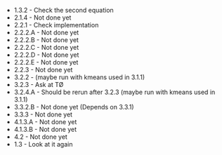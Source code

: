
- 1.3.2 - Check the second equation
- 2.1.4 - Not done yet
- 2.2.1 - Check implementation
- 2.2.2.A - Not done yet
- 2.2.2.B - Not done yet
- 2.2.2.C - Not done yet
- 2.2.2.D - Not done yet
- 2.2.2.E - Not done yet
- 2.2.3 - Not done yet
- 3.2.2 - (maybe run with kmeans used in 3.1.1)
- 3.2.3 - Ask at TØ
- 3.2.4.A - Should be rerun after 3.2.3 (maybe run with kmeans used in 3.1.1)
- 3.3.2.B - Not done yet (Depends on 3.3.1)
- 3.3.3 - Not done yet
- 4.1.3.A - Not done yet
- 4.1.3.B - Not done yet
- 4.2 - Not done yet
- 1.3 - Look at it again